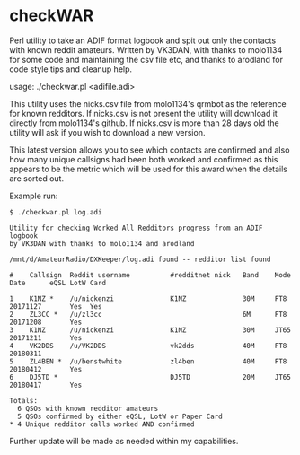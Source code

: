 # checkWAR
Perl utility to take an ADIF format logbook and spit out only the contacts with known reddit amateurs.
Written by VK3DAN, with thanks to molo1134 for some code and maintaining the csv file etc,
and thanks to arodland for code style tips and cleanup help.

usage: ./checkwar.pl <adifile.adi>

This utility uses the nicks.csv file from molo1134's qrmbot as the reference for known redditors.
If nicks.csv is not present the utility will download it directly from molo1134's github.
If nicks.csv is more than 28 days old the utility will ask if you wish to download a new version.

This latest version allows you to see which contacts are confirmed and also how many unique callsigns had been both worked and confirmed as this appears to be the metric which will be used for this award when the details are sorted out.

Example run:
```
$ ./checkwar.pl log.adi

Utility for checking Worked All Redditors progress from an ADIF logbook
by VK3DAN with thanks to molo1134 and arodland

/mnt/d/AmateurRadio/DXKeeper/log.adi found -- redditor list found

#    Callsign  Reddit username          #redditnet nick   Band    Mode    Date      eQSL LotW Card

1    K1NZ *    /u/nickenzi              K1NZ              30M     FT8     20171127       Yes  Yes
2    ZL3CC *   /u/zl3cc                                   6M      FT8     20171208       Yes
3    K1NZ      /u/nickenzi              K1NZ              30M     JT65    20171211       Yes
4    VK2DDS    /u/VK2DDS                vk2dds            40M     FT8     20180311
5    ZL4BEN *  /u/benstwhite            zl4ben            40M     FT8     20180412       Yes
6    DJ5TD *                            DJ5TD             20M     JT65    20180417       Yes

Totals:
  6 QSOs with known redditor amateurs
  5 QSOs confirmed by either eQSL, LotW or Paper Card
* 4 Unique redditor calls worked AND confirmed

```

Further update will be made as needed within my capabilities.
